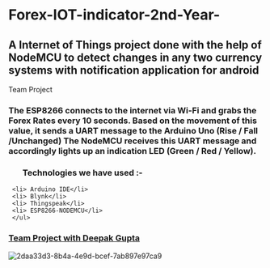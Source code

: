# Forex-IOT-indicator-2nd-Year-

## A Internet of Things project done with the help of NodeMCU to detect changes in any two currency systems with notification application for android
Team Project 

### The ESP8266 connects to the internet via Wi-Fi and grabs the Forex Rates every 10 seconds. Based on the movement of this value, it sends a UART message to the Arduino Uno (Rise / Fall /Unchanged) The NodeMCU receives this UART message and accordingly lights up an indication LED (Green / Red / Yellow).

### <ul> Technologies we have used :-
     <li> Arduino IDE</li>
     <li> Blynk</li>
     <li> Thingspeak</li>
     <li> ESP8266-NODEMCU</li>
     </ul>

### <a href="https://github.com/deepakg1105">Team Project with Deepak Gupta</a>
![2daa33d3-8b4a-4e9d-bcef-7ab897e97ca9](https://user-images.githubusercontent.com/55029562/124615203-a92fb680-de92-11eb-82c3-00334451fc78.jpg)




